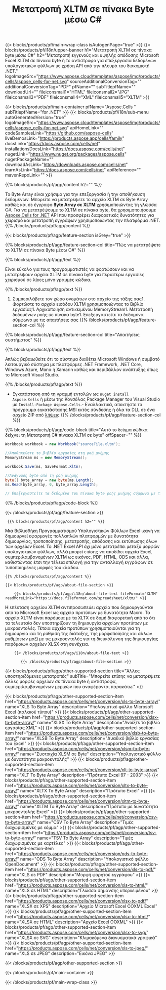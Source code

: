 ﻿---
title: Μετατροπή XLTM σε πίνακα Byte μέσω C# 
weight: 7690
url: /el/net/conversion/xltm-to-byte-array/ 
description: C# Δείγμα κώδικα για μετατροπή XLTM σε πίνακα Byte. Χρησιμοποιήστε αυτόν τον κώδικα για τη μετατροπή του Excel XLTM σε πίνακα Byte εντός VB.NET, Asp.NET ή οποιασδήποτε εφαρμογής που βασίζεται σε .NET.
---
{{< blocks/products/pf/main-wrap-class isAutogenPage="true" >}}
{{< blocks/products/pf/i18n/upper-banner h1="Μετατροπή XLTM σε πίνακα byte μέσω C#" h2="Μετατροπή εγγενούς και υψηλής απόδοσης Microsoft Excel XLTM σε πίνακα byte ή το αντίστροφο για επεξεργασία δεδομένων υπολογιστικών φύλλων με χρήση API από την πλευρά του διακομιστή .NET." logoImageSrc="https://www.aspose.cloud/templates/aspose/img/products/cells/aspose_cells-for-net.svg" sourceAdditionalConversionTag="" additionalConversionTag="PDF" pfName="" subTitlepfName="" downloadUrl="" fileiconsmall1="HTML" fileiconsmall2="JPG" fileiconsmall3="PDF" fileiconsmall4="XML" fileiconsmall5="XLTM" >}}

{{< blocks/products/pf/main-container pfName="Aspose.Cells " subTitlepfName="for .NET" >}}
{{< blocks/products/pf/i18n/sub-menu autoGeneratedVersion="true" logoImageSrc="https://www.aspose.cloud/templates/aspose/img/products/cells/aspose_cells-for-net.svg" apiHomeLink="" codeSamplesLink="https://github.com/aspose-cells" liveDemosLink="https://products.aspose.app/cells/family" docsLink="https://docs.aspose.com/cells/net" installationsDocsLink="https://docs.aspose.com/cells/net" nugetLink="https://www.nuget.org/packages/aspose.cells" nugetPackageName="" downloadAsLink="https://downloads.aspose.com/cells/net" learnAsLink="https://docs.aspose.com/cells/net" apiReference="" mavenRepoLink="" >}}

{{% blocks/products/pf/agp/content h2="" %}}

 Το Byte Array είναι χρήσιμο για την επεξεργασία ή την αποθήκευση δεδομένων. Μπορείτε να μετατρέψετε το αρχείο XLTM σε Byte Array καθώς και σε έγγραφο **Byte Array σε XLTM** χρησιμοποιώντας τη γλώσσα C#. Για να μετατρέψουμε το XLTM σε πίνακα byte, θα χρησιμοποιήσουμε
 [Aspose.Cells for .NET](https://products.aspose.com/cells/net) 
 API που προσφέρει διαφορετικές δυνατότητες για χειρισμό και μετατροπή εγγράφων χρησιμοποιώντας την πλατφόρμα .NET. 
{{% /blocks/products/pf/agp/content %}}

{{< blocks/products/pf/agp/feature-section isGrey="true" >}}

{{% blocks/products/pf/agp/feature-section-col title="Πώς να μετατρέψετε το XLTM σε πίνακα Byte μέσω C#" %}}

{{% blocks/products/pf/agp/text %}}

 Είναι εύκολο για τους προγραμματιστές να φορτώσουν και να μετατρέψουν αρχεία XLTM σε πίνακα byte για περαιτέρω εργασίες χειρισμού σε λίγες μόνο γραμμές κώδικα.

{{% /blocks/products/pf/agp/text %}}

1. Συμπεριλάβετε τον χώρο ονομάτων στο αρχείο της τάξης σας1. Φορτώστε το αρχείο εισόδου XLTM χρησιμοποιώντας το Βιβλίο εργασίας1. Αρχικοποίηση αντικειμένου MemoryStream1. Μετατροπή δεδομένων ροής σε πίνακα byte1. Επεξεργαστείτε τα δεδομένα σύμφωνα με τις απαιτήσεις σας
{{% /blocks/products/pf/agp/feature-section-col %}}

{{% blocks/products/pf/agp/feature-section-col title="Απαιτήσεις συστήματος" %}}

{{% blocks/products/pf/agp/text %}}

 Απλώς βεβαιωθείτε ότι το σύστημα διαθέτει Microsoft Windows ή συμβατό λειτουργικό σύστημα με πλατφόρμες .NET Framework, .NET Core, Windows Azure, Mono ή Xamarin καθώς και περιβάλλον ανάπτυξης όπως το Microsoft Visual Studio. 

{{% /blocks/products/pf/agp/text %}}

- Εγκατάσταση από τη γραμμή εντολών ως <code>nuget install Aspose.Cells</code> ή μέσω της Κονσόλας Package Manager του Visual Studio με <code>Install-Package Aspose.Cells</code>.- Εναλλακτικά, αποκτήστε το πρόγραμμα εγκατάστασης MSI εκτός σύνδεσης ή όλα τα DLL σε ένα αρχείο ZIP από <a href="https://downloads.aspose.com/cells/net">λήψεις</a>
{{% /blocks/products/pf/agp/feature-section-col %}}

{{% blocks/products/pf/agp/code-block title="Αυτό το δείγμα κώδικα δείχνει τη Μετατροπή C# πίνακα XLTM σε byte" offSpacer="" %}}

```cs
Workbook workbook = new Workbook("sourceFile.xltm");

//Αποθηκεύστε το βιβλίο εργασίας στη ροή μνήμης
MemoryStream ms = new MemoryStream();

workbook.Save(ms, SaveFormat.Xltm);

//Ανάγνωση byte από τη ροή μνήμης
byte[] byte_array = new byte[ms.Length];
ms.Read(byte_array, 0, byte_array.Length);

// Επεξεργαστείτε τα δεδομένα του πίνακα byte ροής μνήμης σύμφωνα με τις απαιτήσεις σας 


```

{{% /blocks/products/pf/agp/code-block %}}

{{< /blocks/products/pf/agp/feature-section >}}

<!-- aboutfile Starts -->
      
     {{% blocks/products/pf/agp/content h2="" %}}

Μια Βιβλιοθήκη Προγραμματισμού Υπολογιστικών Φύλλων Excel ικανή να δημιουργεί εφαρμογές πολλαπλών πλατφορμών με δυνατότητα δημιουργίας, τροποποίησης, μετατροπής, απόδοσης και εκτύπωσης όλων των αρχείων Excel. Το .NET Excel API όχι μόνο μετατρέπει μεταξύ μορφών υπολογιστικών φύλλων, αλλά μπορεί επίσης να αποδίδει αρχεία Excel, συμπεριλαμβανομένων XLTM ως εικόνες, PDF, HTML, ODS και άλλα, καθιστώντας έτσι την τέλεια επιλογή για την ανταλλαγή εγγράφων σε τυποποιημένες μορφές του κλάδου.



    {{% /blocks/products/pf/agp/content %}}

    {{< blocks/products/pf/agp/about-file-section >}}

        {{< blocks/products/pf/agp/i18n/about-file-text fileFormat="XLTM" readMoreLink="https://docs.fileformat.com/spreadsheet/xltm/" >}}
Η επέκταση αρχείου XLTM αντιπροσωπεύει αρχεία που δημιουργούνται από το Microsoft Excel ως αρχεία προτύπων με δυνατότητα Macro. Τα αρχεία XLTM είναι παρόμοια με τα XLTX σε δομή διαφορετική από το ότι τα τελευταία δεν υποστηρίζουν τη δημιουργία αρχείων προτύπων με μακροεντολές. Τέτοια αρχεία προτύπων χρησιμοποιούνται για τη δημιουργία και τη ρύθμιση της διάταξης, της μορφοποίησης και άλλων ρυθμίσεων μαζί με τις μακροεντολές για τη διευκόλυνση της δημιουργίας παρόμοιων αρχείων XLSX στη συνέχεια.

        {{< /blocks/products/pf/agp/i18n/about-file-text >}}

           {{< /blocks/products/pf/agp/about-file-section >}}

<!-- aboutfile Ends -->

{{< blocks/products/pf/agp/other-supported-section title="Άλλες υποστηριζόμενες μετατροπές" subTitle="Μπορείτε επίσης να μετατρέψετε άλλες μορφές αρχείων σε πίνακα byte ή αντίστροφα, συμπεριλαμβανομένων μερικών που αναφέρονται παρακάτω." >}}

{{< blocks/products/pf/agp/other-supported-section-item href="https://products.aspose.com/cells/net/conversion/xls-to-byte-array/" name="XLS To Byte Array" description="Υπολογιστικό φύλλο Microsoft Excel (παλαιού τύπου)" >}} {{< blocks/products/pf/agp/other-supported-section-item href="https://products.aspose.com/cells/net/conversion/xlsx-to-byte-array/" name="XLSX To Byte Array" description="Ανοίξτε το βιβλίο εργασίας XML" >}} {{< blocks/products/pf/agp/other-supported-section-item href="https://products.aspose.com/cells/net/conversion/xlsb-to-byte-array/" name="XLSB To Byte Array" description="Δυαδικό βιβλίο εργασίας του Excel" >}} {{< blocks/products/pf/agp/other-supported-section-item href="https://products.aspose.com/cells/net/conversion/xlsm-to-byte-array/" name="Συστοιχία XLSM σε Byte" description="Υπολογιστικό φύλλο με δυνατότητα μακροεντολής" >}} {{< blocks/products/pf/agp/other-supported-section-item href="https://products.aspose.com/cells/net/conversion/xlt-to-byte-array/" name="XLT To Byte Array" description="Πρότυπο Excel 97 - 2003" >}} {{< blocks/products/pf/agp/other-supported-section-item href="https://products.aspose.com/cells/net/conversion/xltx-to-byte-array/" name="XLTX To Byte Array" description="Πρότυπο Excel" >}} {{< blocks/products/pf/agp/other-supported-section-item href="https://products.aspose.com/cells/net/conversion/xltm-to-byte-array/" name="XLTM To Byte Array" description="Πρότυπο με δυνατότητα μακροεντολής Excel" >}} {{< blocks/products/pf/agp/other-supported-section-item href="https://products.aspose.com/cells/net/conversion/csv-to-byte-array/" name="CSV To Byte Array" description="Τιμές διαχωρισμένες με κόμμα" >}} {{< blocks/products/pf/agp/other-supported-section-item href="https://products.aspose.com/cells/net/conversion/tsv-to-byte-array/" name="TSV To Byte Array" description="Τιμές διαχωρισμένες με καρτέλες" >}} {{< blocks/products/pf/agp/other-supported-section-item href="https://products.aspose.com/cells/net/conversion/ods-to-byte-array/" name="ODS To Byte Array" description="Υπολογιστικό φύλλο OpenDocument" >}} {{< blocks/products/pf/agp/other-supported-section-item href="https://products.aspose.com/cells/net/conversion/xls-to-pdf/" name="XLS σε PDF" description="Μορφή φορητού εγγράφου" >}} {{< blocks/products/pf/agp/other-supported-section-item href="https://products.aspose.com/cells/net/conversion/xls-to-html/" name="XLS σε HTML" description="Γλώσσα σήμανσης υπερκειμένου" >}} {{< blocks/products/pf/agp/other-supported-section-item href="https://products.aspose.com/cells/net/conversion/xlsx-to-pdf/" name="XLSX σε XPS" description="Αρχείο Microsoft Excel OOXML Excel" >}} {{< blocks/products/pf/agp/other-supported-section-item href="https://products.aspose.com/cells/net/conversion/xlsx-to-html/" name="XLSX σε HTML" description="Αρχείο Excel OOXML" >}} {{< blocks/products/pf/agp/other-supported-section-item href="https://products.aspose.com/cells/net/conversion/xlsx-to-svg/" name="XLSX σε SVG" description="Κλιμακόμενα διανυσματικά γραφικά" >}} {{< blocks/products/pf/agp/other-supported-section-item href="https://products.aspose.com/cells/net/conversion/xls-to-jpeg/" name="XLS σε JPEG" description="Εικόνα JPEG" >}} 

{{< /blocks/products/pf/agp/other-supported-section >}}

{{< /blocks/products/pf/main-container >}}
    
{{< /blocks/products/pf/main-wrap-class >}}